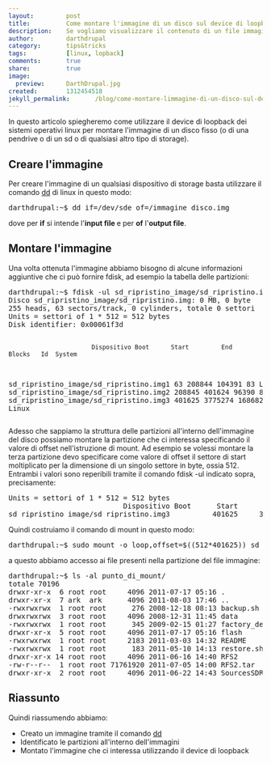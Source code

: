 ```yaml
---
layout:			post
title:			Come montare l'immagine di un disco sul device di loopback di Linux
description:    Se vogliamo visualizzare il contenuto di un file immagine la procedura è semplice 
author:			darthdrupal
category:		tips&tricks
tags:			[linux, lopback]
comments:		true
share:			true
image:			
  preview:      DarthDrupal.jpg
created:		1312454518
jekyll_permalink:		/blog/come-montare-limmagine-di-un-disco-sul-device-di-loopback-di-linux
---
```

<p>In questo articolo spiegheremo come utilizzare il device di loopback dei sistemi operativi linux per montare l'immagine di un disco fisso (o di una pendrive o di un sd o di qualsiasi altro tipo di storage).</p><p><!--break--></p>
<h2>
	<strong>Creare l&#39;immagine</strong></h2>
<p>
	Per creare l&#39;immagine di un qualsiasi dispositivo di storage basta utilizzare il comando <a href="http://ss64.com/bash/dd.html">dd</a> di linux in questo modo:</p>
<pre language="bash">
darthdrupal:~$ dd if=/dev/sde of=/immagine_disco.img
</pre>
<p>
	dove per <strong>if</strong> si intende l&#39;<strong>input file </strong>e per <strong>of</strong> l&#39;<strong>output file</strong>.</p>
<h2>
	<strong>Montare l&#39;immagine</strong></h2>
<p>
	Una volta ottenuta l&#39;immagine abbiamo bisogno di alcune informazioni aggiuntive che ci pu&ograve; fornire fdisk, ad esempio la tabella delle partizioni:</p>
<pre language="bash">
darthdrupal:~$ fdisk -ul sd_ripristino_image/sd_ripristino.img
Disco sd_ripristino_image/sd_ripristino.img: 0 MB, 0 byte
255 heads, 63 sectors/track, 0 cylinders, totale 0 settori
Units = settori of 1 * 512 = 512 bytes
Disk identifier: 0x00061f3d

                           Dispositivo Boot      Start         End      Blocks   Id  System
sd_ripristino_image/sd_ripristino.img1              63      208844      104391   83  Linux
sd_ripristino_image/sd_ripristino.img2          208845      401624       96390   83  Linux
sd_ripristino_image/sd_ripristino.img3          401625     3775274     1686825   83  Linux</pre>
<div>
	Adesso che sappiamo la struttura delle partizioni all&#39;interno dell&#39;immagine del disco possiamo montare la partizione che ci interessa specificando il valore di offset nell&#39;istruzione di mount. Ad esempio se volessi montare la terza partizione devo specificare come valore di offset il settore di start moltiplicato per la dimensione di un singolo settore in byte, ossia 512. Entrambi i valori sono reperibili tramite il comando fdisk -ul indicato sopra, precisamente:</div>
<div>
	<pre language="bash">
Units = settori of 1 * 512 = 512 bytes
                           Dispositivo Boot      Start         End      Blocks   Id  System
sd_ripristino_image/sd_ripristino.img3          401625     3775274     1686825   83  Linux</pre>
</div>
<div>
	Quindi costruiamo il comando di mount in questo modo:</div>
<pre language="bash">
darthdrupal:~$ sudo mount -o loop,offset=$((512*401625)) sd_ripristino_image/sd_ripristino.img punto_di_mount/</pre>
<p>
	a questo abbiamo accesso ai file presenti nella partizione del file immagine:</p>
<pre language="bash">
darthdrupal:~$ ls -al punto_di_mount/
totale 70196
drwxr-xr-x  6 root root     4096 2011-07-17 05:16 .
drwxr-xr-x  7 ark  ark      4096 2011-08-03 17:46 ..
-rwxrwxrwx  1 root root      276 2008-12-18 08:13 backup.sh
drwxrwxrwx  3 root root     4096 2008-12-31 11:45 data
-rwxrwxrwx  1 root root      345 2009-02-15 01:27 factory_defaults.sh
drwxr-xr-x  5 root root     4096 2011-07-17 05:16 flash
-rwxrwxrwx  1 root root     2183 2011-03-03 14:32 README
-rwxrwxrwx  1 root root      183 2011-05-10 14:13 restore.sh
drwxr-xr-x 14 root root     4096 2011-06-16 14:40 RFS2
-rw-r--r--  1 root root 71761920 2011-07-05 14:00 RFS2.tar
drwxr-xr-x  2 root root     4096 2011-06-22 14:43 SourcesSDRestore</pre>
<h2>
	<strong>Riassunto</strong></h2>
<p>
	Quindi riassumendo abbiamo:</p>
<ul>
	<li>
		Creato un immagine tramite il comando <a href="http://ss64.com/bash/dd.html">dd</a></li>
	<li>
		Identificato le partizioni all&#39;interno dell&#39;immagini</li>
	<li>
		Montato l&#39;immagine che ci interessa utilizzando il device di loopback</li>
</ul>
